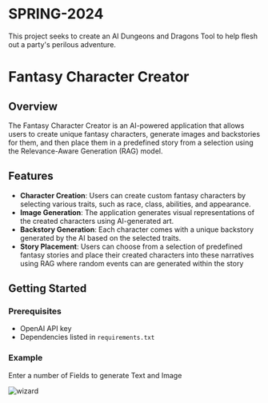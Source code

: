 # SPRING-2024
This project seeks to create an AI Dungeons and Dragons Tool to help flesh out a party's perilous adventure.

# Fantasy Character Creator

## Overview

The Fantasy Character Creator is an AI-powered application that allows users to create unique fantasy characters, generate images and backstories for them, and then place them in a predefined story from a selection using the Relevance-Aware Generation (RAG) model.

## Features

- **Character Creation**: Users can create custom fantasy characters by selecting various traits, such as race, class, abilities, and appearance.
- **Image Generation**: The application generates visual representations of the created characters using AI-generated art.
- **Backstory Generation**: Each character comes with a unique backstory generated by the AI based on the selected traits.
- **Story Placement**: Users can choose from a selection of predefined fantasy stories and place their created characters into these narratives using RAG where random events can are generated within the story
## Getting Started


### Prerequisites

- OpenAI API key
- Dependencies listed in `requirements.txt`

### Example
Enter a number of Fields to generate Text and Image

![wizard](https://github.com/Spring-2024-CTP-Project/SPRING-2024/assets/141372534/ca9c36bc-b392-4384-87cb-62121512b3e5)
